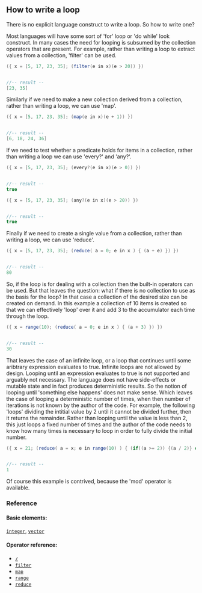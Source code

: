 <!---
  This markdown file was generated. Do not edit.
  -->

## How to write a loop

There is no explicit language construct to write a loop. So how to write one?

Most languages will have some sort of 'for' loop or 'do while' look construct. In many cases the need for looping is subsumed by the collection operators that are present. For example, rather than writing a loop to extract values from a collection, 'filter' can be used.

```java
({ x = [5, 17, 23, 35]; (filter(e in x)(e > 20)) })


//-- result --
[23, 35]
```

Similarly if we need to make a new collection derived from a collection, rather than writing a loop, we can use 'map'.

```java
({ x = [5, 17, 23, 35]; (map(e in x)(e + 1)) })


//-- result --
[6, 18, 24, 36]
```

If we need to test whether a predicate holds for items in a collection, rather than writing a loop we can use 'every?' and 'any?'.

```java
({ x = [5, 17, 23, 35]; (every?(e in x)(e > 0)) })


//-- result --
true
```

```java
({ x = [5, 17, 23, 35]; (any?(e in x)(e > 20)) })


//-- result --
true
```

Finally if we need to create a single value from a collection, rather than writing a loop, we can use 'reduce'.

```java
({ x = [5, 17, 23, 35]; (reduce( a = 0; e in x ) { (a + e) }) })


//-- result --
80
```

So, if the loop is for dealing with a collection then the built-in operators can be used. But that leaves the question: what if there is no collection to use as the basis for the loop? In that case a collection of the desired size can be created on demand. In this example a collection of 10 items is created so that we can effectively 'loop' over it and add 3 to the accumulator each time through the loop.

```java
({ x = range(10); (reduce( a = 0; e in x ) { (a + 3) }) })


//-- result --
30
```

That leaves the case of an infinite loop, or a loop that continues until some aribtrary expression evaluates to true. Infinite loops are not allowed by design. Looping until an expression evaluates to true is not supported and arguably not necessary. The language does not have side-effects or mutable state and in fact produces deterministic results. So the notion of looping until 'something else happens' does not make sense. Which leaves the case of looping a deterministic number of times, when then number of iterations is not known by the author of the code. For example, the following 'loops' dividing the intitial value by 2 until it cannot be divided further, then it returns the remainder. Rather than looping until the value is less than 2, this just loops a fixed number of times and the author of the code needs to know how many times is necessary to loop in order to fully divide the initial number.

```java
({ x = 21; (reduce( a = x; e in range(10) ) { (if((a >= 2)) {(a / 2)} else {a}) }) })


//-- result --
1
```

Of course this example is contrived, because the 'mod' operator is available.

### Reference

#### Basic elements:

[`integer`](../halite_basic-syntax-reference-j.md#integer), [`vector`](../halite_basic-syntax-reference-j.md#vector)

#### Operator reference:

* [`/`](../halite_full-reference-j.md#/)
* [`filter`](../halite_full-reference-j.md#filter)
* [`map`](../halite_full-reference-j.md#map)
* [`range`](../halite_full-reference-j.md#range)
* [`reduce`](../halite_full-reference-j.md#reduce)


